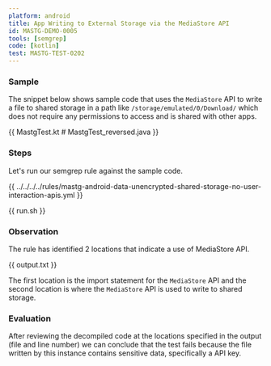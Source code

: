 ```yaml
---
platform: android
title: App Writing to External Storage via the MediaStore API
id: MASTG-DEMO-0005
tools: [semgrep]
code: [kotlin]
test: MASTG-TEST-0202
---
```


### Sample

The snippet below shows sample code that uses the `MediaStore` API to write a file to shared storage in a path like `/storage/emulated/0/Download/` which does not require any permissions to access and is shared with other apps.

{{ MastgTest.kt # MastgTest_reversed.java }}

### Steps

Let's run our semgrep rule against the sample code.

{{ ../../../../rules/mastg-android-data-unencrypted-shared-storage-no-user-interaction-apis.yml }}

{{ run.sh }}

### Observation

The rule has identified 2 locations that indicate a use of MediaStore API.

{{ output.txt }}

The first location is the import statement for the `MediaStore` API and the second location is where the `MediaStore` API is used to write to shared storage.

### Evaluation

After reviewing the decompiled code at the locations specified in the output (file and line number) we can conclude that the test fails because the file written by this instance contains sensitive data, specifically a API key.
